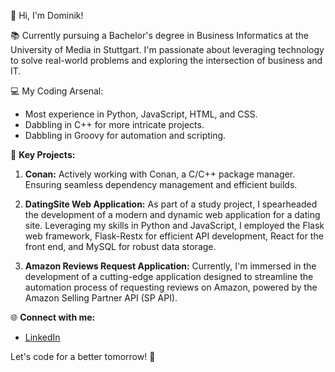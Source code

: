 👋 Hi, I'm Dominik!

📚 Currently pursuing a Bachelor's degree in Business Informatics at the University of Media in Stuttgart. I'm passionate about leveraging technology to solve real-world problems and exploring the intersection of business and IT.

💻 My Coding Arsenal:
- Most experience in Python, JavaScript, HTML, and CSS.
- Dabbling in C++ for more intricate projects.
- Dabbling in Groovy for automation and scripting.

🚀 **Key Projects:**
1. **Conan:** Actively working with Conan, a C/C++ package manager. Ensuring seamless dependency management and efficient builds.

2. **DatingSite Web Application:** As part of a study project, I spearheaded the development of a modern and dynamic web application for a dating site. Leveraging my skills in Python and JavaScript, I employed the Flask web framework, Flask-Restx for efficient API development, React for the front end, and MySQL for robust data storage.

3. **Amazon Reviews Request Application:** Currently, I'm immersed in the development of a cutting-edge application designed to streamline the automation process of requesting reviews on Amazon, powered by the Amazon Selling Partner API (SP API).

🌐 **Connect with me:**
- [LinkedIn](https://de.linkedin.com/in/dominik-abilio-wunderlich-a807b81b2)

Let's code for a better tomorrow! 🚀
